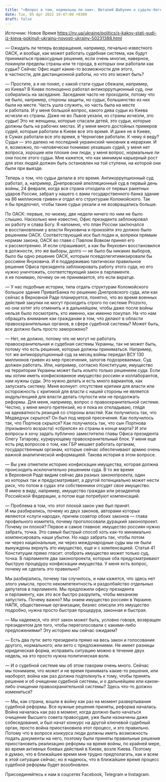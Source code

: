 ```yaml
---
title: "«Вопрос в том, нормальны ли они». Виталий Шабунин о судьях-беглецах, работе и реформах судебной системы во время войны — интервью"
date: Tue, 05 Apr 2022 19:47:00 +0300
draft: false
---
```

Источник: Новое Время https://nv.ua/ukraine/politics/s-kakoy-stati-sudi-iz-kieva-pokinuli-ukrainu-novosti-ukrainy-50231388.html


— Ожидать ли теперь возвращения, например, печально известного ОАСК, и вообще, как может работать судебная система, как будут приниматься правосудные решения, если очень многие, наверное, покинули пределы страны или те города, в которых они работали как судьи? Сейчас Офис ищет какие-то возможности для этого, в частности, для дистанционной работы, но что это может быть?

— Простите, а я не понял, с какой стати судьи сбежали, например, из Киева? В Киеве полноценно работал антикоррупционный суд, они собирались на заседание. Заседания часто не проходили, потому что не было, например, стороны защиты, но судьи, большинство из них были на месте. Часть ушла служить, но часть была на месте и работала. И у меня большой вопрос, какого дива судьи из Киева исчезли из страны. Даже не во Львов уехали, из страны исчезли, это судьи! Это не женщины, которые спасали детей, это судьи, которые должны быть на рабочих местах. И у меня много достойных примеров судей, которые работали в Киеве все это время. И даже не в Киеве, в Сумах работали все это время, в Чернигове работали. К чему я веду? Судья — это далеко не последний украинский чиновник в иерархии. И я, возможно, по-человечески понимаю уехавших судей, у меня нет вопроса, хорошие или плохие они люди, у меня вопрос, нормальные ли они после этого судьи. Мне кажется, что как минимум карьерный рост для этих людей должен быть остановлен на той ступени, на которой они были при выезде.

Теперь о том, что судьи делали в это время. Антикоррупционный суд работал, а, например, Днепровский апелляционный суд в первый день войны, 24 февраля, когда вся страна отходила от первых ракетных ударов России, забрал у нашего с вами государственного банка здание на 86 миллионов гривен и отдал его структурам Коломойского. Так я бы предпочел, чтобы такие судьи уехали и не возвращались больше.

По ОАСК: первые, по-моему, две недели ничего по ним не было слышно. Насколько мне известно, Офис президента заблокировал их работу и слава Богу. Я напомню, что план России заключался в восстановлении у власти Януковича и произойти это должно было решением ОАСК. Соответствующий иск был подан и, вопреки прямым нормам закона, ОАСК во главе с Павлом Вовком принял его к рассмотрению. И если спрашивают, а как бы Янукович восстановился в должности, это же выборы, долго — не было бы никаких выборов, было бы одно решение ОАСК, которым псевдолегитимизировали бы россияне Януковича. И я поддерживаю тактически правильное решение Офиса президента заблокировать работу этого суда, но его нужно уничтожить, соответствующий закон в парламенте. я не понимаю, почему он не принимается, это если вкратце.

— У нас подобные истории, типа отдать структурам Коломойского большое здание ПриватБанка по решению Днепровского суда, или как сейчас в Верховной Раде планируется, понятно, что во время военных действий закупки не могут проходить строго по системе Prozorro, но они хотят это отменить и в дальнейшем, чтобы даже после войны нельзя было посмотреть, кто именно, как именно покупал. На что нам обращать внимание как гражданам в том, что делают в области правоохранительных органов, в сфере судебной системы? Может быть, все должно быть просто заморожено?

— Нет, не должно, потому что не могут не работать правоохранительная и судебная системы Украины, так не может быть, потому что есть решения, которые должны приниматься. Например, тот же антикоррупционный суд за месяц войны передал ВСУ 130 миллионов гривен из мер пресечения, залогов подозреваемых. Суд должен работать. Или, например, согласно Конституции, имущество на территории Украины может быть изъято только решением суда. Если мы хотим иметь конфискованное имущество россиян и коллаборантов, нам нужны суды. Это нужно делать и есть много вариантов, как запускать систему. Меня волнует: отсутствие критики для власти или осторожность с критикой для власти с нашей стороны не является индульгенцией для власти делать глупости или не продолжать реформы. Для меня, например, вопрос о правоохранительной системе. Честно, у меня много претензий, но я пока их откладываю, глядя на адекватность реакций со стороны властей. Как получилось так, что Медведчук скрылся? Он был под мерой пресечения. Как получилось так, что Портнов скрылся? Как получилось так, что сын Портнова (призывного возраста) «сбрился» из страны в конце марта? И эти вопросы я хочу задать публично заместителю главы Офиса президента Олегу Татарову, курирующему правоохранительный блок. У меня еще есть ряд вопросов о том, как ГБР мешает работать органам, государственным органам, которые сейчас обеспечивают армию очень важной аналитической информацией. Такова история в этом вопросе.

— Вы уже отметили историю конфискации имущества, которая должна происходить исключительно решением суда. В то же время в Верховной Раде видим сейчас два разных законопроекта, один из которых так и предусматривает, а другой потенциально может нести риск, что потом в судах эти собственники отсудят свое имущество. Я имею в виду, например, имущество граждан или резидентов Российской Федерации, а потом еще потребуют компенсаций.

— Проблема в том, что этот плохой закон уже был принят. И мы разбирались, почему из двух законов, авторами которых являются «слуги народа», причем соавтор обоих законов — глава профильного комитета, почему проголосовали дурацкий законопроект. Почему он плохой? Первое и самое главное: имущество россиян нужно забрать, точка. Это самый быстрый способ хоть как-то минимально компенсировать наши убытки. Но надо забрать так, чтобы потом ни через национальные, ни через международные суды мы не были вынуждены вернуть это имущество, еще и с компенсацией. Статья 41 Конституции прямо гласит: отобрать имущество может только суд, точка. В парламенте два законопроекта, которые оба предусматривают быструю процедуру конфискации имущества. У меня есть вопрос, почему не сделать это правильно?

Мы разбирались, почему так случилось, и нам кажется, что здесь нет злого умысла, просто некомпетентность и раздолбайство отдельных депутатов в парламенте. Мы предложили офису президента и парламенту, как это все быстро разрулить, чтобы механизм запустить. Почему важно? Мы знаем имущество россиян в Украине. НАПК, общественные организации, бизнес описали это имущество подробно, нужна просто быстрая процедура, законная и быстрая.

— Мы надеемся, что этот закон может быть, условно говоря, возвращен президентом для того, чтобы переголосовали с какими-либо предложениями? Эту историю мы сейчас ожидаем?

— Есть два пути: вето президента прямо на весь закон и голосование другого, нормального; или вето с предложениями. Не имеет разницы юридическая форма, исправить ситуацию можно в течение двух недель, на это просто нужна политическая воля.

— И о судебной системе мы об этом говорим очень много. Сейчас мы понимаем, что может и не время принимать какие-то решения, или наоборот, война как раз должна подтолкнуть к тому, чтобы принять решение и об очищении судебной системы, и о дальнейшем или каком-либо очищении правоохранительной системы? Здесь что-то должно измениться?

— Мы, как страна, вошли в войну как раз на момент развертывания судебной реформы. Все нужные решения приняты, реформа началась. Война началась как раз в момент, когда должно было начаться очищение Высшего совета правосудия, уже были назначены даже собеседования, и был начат конкурс на другой ключевой судебный орган, просто война приостановила этот процесс, и это правильно. Потому что в вопросе конкурса люди должны иметь возможность подать документы на него, поэтому были приняты правильные решения приостановить реализацию реформы на время войны, по крайней мере, во время активных боевых действий в Киеве, возле Киева. Поэтому я думаю, что в ближайшее время мне трудно предполагать, как и всем в этой ситуации сейчас; но я надеюсь, что в ближайшее время процесс судебной реформы будет возобновлен.

Присоединяйтесь к нам в соцсетях Facebook, Telegram и Instagram.
